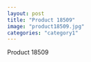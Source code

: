 ```yaml
---
layout: post
title: "Product 18509"
image: "product18509.jpg"
categories: "category1"
---
```

Product 18509
